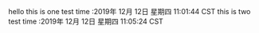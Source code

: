 hello
this is one test    time :2019年 12月 12日 星期四 11:01:44 CST
this is two test    time :2019年 12月 12日 星期四 11:05:24 CST
